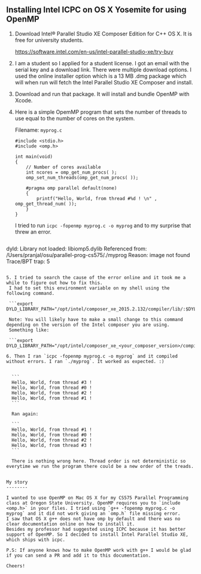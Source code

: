 Installing Intel ICPC on OS X Yosemite for using OpenMP
-------------------------------------------------------


1. Download Intel® Parallel Studio XE Composer Edition for C++ OS X.
   It is free for university students.

   https://software.intel.com/en-us/intel-parallel-studio-xe/try-buy

2. I am a student so I applied for a student license. I got an email with the serial key and a download link.
   There were multiple download options. I used the online installer option which is a 13 MB .dmg package which
   will when run will fetch the Intel Parallel Studio XE Composer and install.

3. Download and run that package. It will install and bundle OpenMP with Xcode.


4. Here is a simple OpemMP program that sets the number of threads to use equal to the number of cores on the system.

    Filename: `myprog.c`

    ```
    #include <stdio.h>
    #include <omp.h>
     
    int main(void)
    {
        // Number of cores available
        int ncores = omp_get_num_procs( );
        omp_set_num_threads(omp_get_num_procs( ));

        #pragma omp parallel default(none)
        {
            printf("Hello, World, from thread #%d ! \n" , omp_get_thread_num( ));
        }
    }
    ```


   I tried to run `icpc -fopenmp myprog.c -o myprog` and to my surprise that threw an error.

   ```
  dyld: Library not loaded: libiomp5.dylib
  Referenced from: /Users/pranjal/osu/parallel-prog-cs575/./myprog
  Reason: image not found
  Trace/BPT trap: 5
  ```

5. I tried to search the cause of the error online and it took me a while to figure out how to fix this.
   I had to set this environment variable on my shell using the following command.

   ```export DYLD_LIBRARY_PATH="/opt/intel/composer_xe_2015.2.132/compiler/lib/:$DYLD_LIBRARY_PATH"```

   Note: You will likely have to make a small change to this command depending on the version of the Intel composer you are using.
   Something like:

   ```export DYLD_LIBRARY_PATH="/opt/intel/composer_xe_<your_composer_version>/compiler/lib/:$DYLD_LIBRARY_PATH"```

6. Then I ran `icpc -fopenmp myprog.c -o myprog` and it compiled without errors. I ran `./myprog`. It worked as expected. :)


    ```
    Hello, World, from thread #3 !
    Hello, World, from thread #0 !
    Hello, World, from thread #2 !
    Hello, World, from thread #1 !
    ```

    Ran again:

    ```
    Hello, World, from thread #1 !
    Hello, World, from thread #0 !
    Hello, World, from thread #2 !
    Hello, World, from thread #3 !
    ```

    There is nothing wrong here. Thread order is not deterministic so everytime we run the program there could be a new order of the treads.


My story
--------

I wanted to use OpenMP on Mac OS X for my CS575 Parallel Programming class at Oregon State University. OpenMP requires you to `include <omp.h>` in your files. I tried using `g++ -fopenmp myprog.c -o myprog` and it did not work giving an `omp.h` file missing error.
I saw that OS X g++ does not have omp by default and there was no clear documentation online on how to install it.
Besides my professor had suggested using ICPC because it has better support of OpenMP. So I decided to install Intel Parallel Studio XE,
which ships with icpc.

P.S: If anyone knows how to make OpenMP work with g++ I would be glad if you can send a PR and add it to this documentation.

Cheers!
